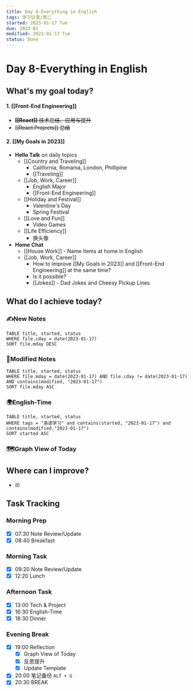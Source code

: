 ```yaml
---
title: Day 8-Everything in English
tags: 学习记录/周二
started: 2023-01-17 Tue
due: 2023-01
modified: 2023-01-17 Tue
status: Done
---
```

# Day 8-Everything in English
## What's my goal today?
#### 1. [[Front-End Engineering]]
- ~~**[[React]]** 技术总结、应用与提升~~
- ~~[[React Projects]] 总结~~
#### 2. [[My Goals in 2023]]
- **Hello Talk** on daily topics 
	- [[Country and Traveling]] 
		- California, Romania, London, Phillipine
		- [[Traveling]]
	- [[Job, Work, Career]]  
		- English Major
		- [[Front-End Engineering]] 
	- [[Holiday and Festival]] 
		- Valentine's Day
		- Spring Festival
	- [[Love and Fun]] 
		- Video Games
	- [[Life Efficiency]]
		- 换头像
- **Home Chat**
	- [[House Work]] - Name items at home in English
	- [[Job, Work, Career]] 
		-  How to improve [[My Goals in 2023]] and [[Front-End Engineering]] at the same time?
		- Is it possible?
		- [[Jokes]] - Dad Jokes and Cheesy Pickup Lines 

## What do I achieve today?
### ✍️New Notes
```dataview
TABLE title, started, status
WHERE file.cday = date(2023-01-17)
SORT file.mday DESC
```

### 📝Modified Notes

```dataview
TABLE title, started, status
WHERE file.mday = date(2023-01-17) AND file.cday != date(2023-01-17) AND contains(modified, "2023-01-17")
SORT file.mday ASC
```
### 🌍English-Time
```dataview
TABLE title, started, status
WHERE tags = "英语学习" and contains(started, "2023-01-17") and contains(modified,"2023-01-17") 
SORT started ASC
```


### 🗺️Graph View of Today

## Where can I improve?
- [x] 
## Task Tracking
### Morning Prep
- [x] 07:30 Note Review/Update
- [x] 08:40 Breakfast
### Morning Task
- [x] 09:20 Note Review/Update
- [x] 12:20 Lunch
### Afternoon Task
- [x] 13:00 Tech & Project
- [x] 16:30 English-Time
- [x] 18:30 Dinner
### Evening Break
- [x] 19:00 Reflection
	- [x] Graph View of Today
	- [x] 反思提升
	- [x] Update Template 
- [x] 20:00 笔记备份 `ALT + G`
- [x] 20:30 BREAK